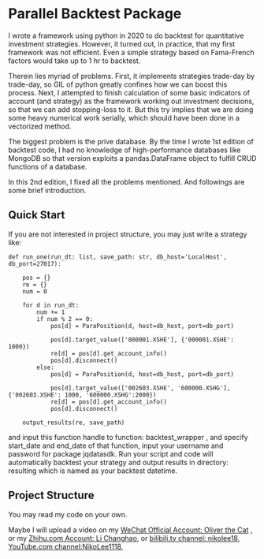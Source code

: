 # Parallel Backtest Package

I wrote a framework using python in 2020 to do backtest for quantitative investment strategies. However, it turned out, 
in practice, that my first framework was not efficient. Even a simple strategy based on Fama-French factors would take 
up to 1 hr to backtest.

Therein lies myriad of problems. First, it implements strategies trade-day by trade-day, so GIL of python greatly 
confines how we can boost this process. Next, I attempted to finish calculation of some basic indicators of account 
(and strategy) as the framework working out investment decisions, so that we can add stopping-loss to it. But this try 
implies that we are doing some heavy numerical work serially, which should have been done in a vectorized method. 

The biggest problem is the prive database. By the time I wrote 1st edition of backtest code, I had no knowledge of 
high-performance databases like MongoDB so that version exploits a pandas.DataFrame object to fulfill CRUD functions of 
a database. 

In this 2nd edition, I fixed all the problems mentioned. And followings are some brief introduction.


## Quick Start
If you are not interested in project structure, you may just write a strategy like:

    def run_one(run_dt: list, save_path: str, db_host='LocalHost', db_port=27017):
    
        pos = {}
        re = {}
        num = 0
    
        for d in run_dt:
            num += 1
            if num % 2 == 0:
                pos[d] = ParaPosition(d, host=db_host, port=db_port)
    
                pos[d].target_value(['000001.XSHE'], {'000001.XSHE': 1000})
                re[d] = pos[d].get_account_info()
                pos[d].disconnect()
            else:
                pos[d] = ParaPosition(d, host=db_host, port=db_port)
    
                pos[d].target_value(['002603.XSHE', '600000.XSHG'], {'002603.XSHE': 1000, '600000.XSHG':2000})
                re[d] = pos[d].get_account_info()
                pos[d].disconnect()
    
        output_results(re, save_path)

and input this function handle to function: backtest_wrapper , and specify start_date and end_date of that function,
input your username and password for package jqdatasdk. Run your script and code will automatically backtest your 
strategy and output results in directory: resulting which is named as your backtest datetime.

## Project Structure
You may read my code on your own.

Maybe I will upload a video on my 
[WeChat Official Account: Oliver the Cat](https://mp.weixin.qq.com/s?__biz=Mzg4MDM1OTY4NQ==&mid=2247484464&idx=1&sn=9a70506995bdf0291bba80c906f01be6&chksm=cf77245af800ad4c193be4c0c55edb2942f730dd0641db6a6574b6cc914a050a73b7aa825945&token=1450836220&lang=zh_CN#rd)
, or my [Zhihu.com Account: Li Changhao](https://www.zhihu.com/people/li-chang-hao-29-22), or [bilibili.tv channel: nikolee18](https://space.bilibili.com/5422938), 
[YouTube.com channel:NikoLee1118](https://www.youtube.com/channel/UCoL5FUPpVvvP0qIavllff7Q), 

